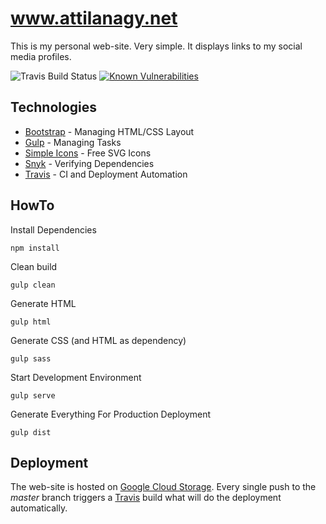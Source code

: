 # www.attilanagy.net

This is my personal web-site. Very simple. It displays links to my social
media profiles.

![Travis Build Status](https://travis-ci.org/attilanagy/www.attilanagy.net.svg?branch=master)
[![Known Vulnerabilities](https://snyk.io/test/github/attilanagy/www.attilanagy.net/badge.svg)](https://snyk.io/test/github/attilanagy/www.attilanagy.net)

## Technologies

* [Bootstrap][bootstrap] - Managing HTML/CSS Layout
* [Gulp][gulp] - Managing Tasks
* [Simple Icons][simpleicons] - Free SVG Icons
* [Snyk][snyk] - Verifying Dependencies
* [Travis][travis] - CI and Deployment Automation

## HowTo

Install Dependencies

`npm install`

Clean build

`gulp clean`

Generate HTML

`gulp html`

Generate CSS (and HTML as dependency)

`gulp sass`

Start Development Environment

`gulp serve`

Generate Everything For Production Deployment

`gulp dist`

## Deployment

The web-site is hosted on [Google Cloud Storage][gcs]. Every single push to
the *master* branch triggers a [Travis][travis] build what will do the
deployment automatically.

[bootstrap]:    https://getbootstrap.com/
[gulp]:         https://gulpjs.com/
[travis]:       https://travis-ci.org/
[gcs]:          https://cloud.google.com/storage/
[snyk]:         https://snyk.io/
[simpleicons]:  https://simpleicons.org/
